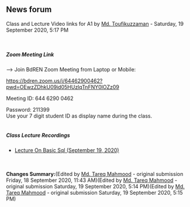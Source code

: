 <h2>News forum</h2><a href="https://moodle.cse.buet.ac.bd/user/view.php?id=1882&course=483"></a>
Class and Lecture Video links for A1
by <a href="https://moodle.cse.buet.ac.bd/user/view.php?id=1882&course=483">Md. Toufikuzzaman</a> - Saturday, 19 September 2020, 5:17 PM


 

<h5>Zoom Meeting Link</h5>--> Join BdREN Zoom Meeting from Laptop or Mobile:
<a href="https://www.google.com/url?q=https://bdren.zoom.us/j/64462900462?pwd%3DOEwzZDhkU09id05HUzlqTnFNY0lOZz09&sa=D&source=calendar&usd=2&usg=AOvVaw0GWYzhpuhk4nJuiveF7Yf9">https://bdren.zoom.us/j/64462900462?pwd=OEwzZDhkU09id05HUzlqTnFNY0lOZz09</a>

Meeting ID: 644 6290 0462
Password: 211399<br />Use your 7 digit student ID as display name during the class.<br /><br /><h5>Class Lecture Recordings</h5><ul><li><a href="https://drive.google.com/file/d/1Z3jQz3B97UXcJ1NVADZvvm6jeTPZzTBp/view?usp=sharing">Lecture On Basic Sql (September 19, 2020)</a></li></ul><br /><br /><b>Changes Summary:</b>(Edited by <a href="https://cse.buet.ac.bd/moodle/user/view.php?id=1767&course=483">Md. Tareq Mahmood</a> - original submission Friday, 18 September 2020, 11:43 AM)(Edited by <a href="https://cse.buet.ac.bd/moodle/user/view.php?id=1767&course=483">Md. Tareq Mahmood</a> - original submission Saturday, 19 September 2020, 5:14 PM)(Edited by <a href="https://cse.buet.ac.bd/moodle/user/view.php?id=1767&course=483">Md. Tareq Mahmood</a> - original submission Saturday, 19 September 2020, 5:15 PM)






